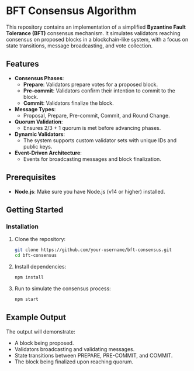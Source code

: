 # BFT Consensus Algorithm

This repository contains an implementation of a simplified **Byzantine Fault Tolerance (BFT)** consensus mechanism. It simulates validators reaching consensus on proposed blocks in a blockchain-like system, with a focus on state transitions, message broadcasting, and vote collection.

## Features

- **Consensus Phases**:
  - **Prepare**: Validators prepare votes for a proposed block.
  - **Pre-commit**: Validators confirm their intention to commit to the block.
  - **Commit**: Validators finalize the block.
- **Message Types**:
  - Proposal, Prepare, Pre-commit, Commit, and Round Change.
- **Quorum Validation**:
  - Ensures 2/3 + 1 quorum is met before advancing phases.
- **Dynamic Validators**:
  - The system supports custom validator sets with unique IDs and public keys.
- **Event-Driven Architecture**:
  - Events for broadcasting messages and block finalization.

## Prerequisites

- **Node.js**: Make sure you have Node.js (v14 or higher) installed.

## Getting Started

### Installation

1. Clone the repository:

   ```bash
   git clone https://github.com/your-username/bft-consensus.git
   cd bft-consensus
   ```

2. Install dependencies:

   ```bash
   npm install
   ```

3. Run to simulate the consensus process:
   ```bash
   npm start
   ```

## Example Output

The output will demonstrate:

- A block being proposed.
- Validators broadcasting and validating messages.
- State transitions between PREPARE, PRE-COMMIT, and COMMIT.
- The block being finalized upon reaching quorum.
